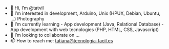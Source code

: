- 👋 Hi, I’m @tatvil
- 👀 I’m interested in development, Arduino, Unix (HPUX, Debian, Ubuntu, ...) Photography
- 🌱 I’m currently learning 
      - App development (Java, Relational Database)
      - App development with web tecnologies (PHP, HTML, CSS, Javascript)
- 💞️ I’m looking to collaborate on ...
- 📫 How to reach me: tatiana@tecnologia-facil.es

<!---
tatvil/tatvil is a ✨ special ✨ repository because its `README.md` (this file) appears on your GitHub profile.
You can click the Preview link to take a look at your changes.
--->
